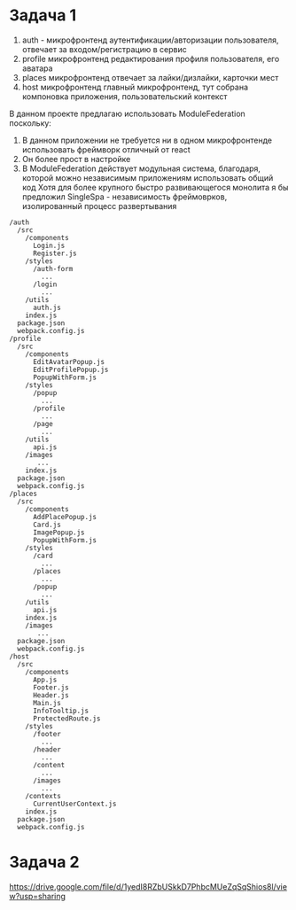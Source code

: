 # Задача 1
1. auth - микрофронтенд аутентификации/авторизации пользователя, отвечает за входом/регистрацию в сервис
2. profile микрофронтенд редактирования профиля пользователя, его аватара
3. places микрофронтенд отвечает за лайки/дизлайки, карточки мест
4. host микрофронтенд главный микрофронтенд, тут собрана компоновка приложения, пользовательский контекст

В данном проекте предлагаю использовать ModuleFederation поскольку:
1. В данном приложении не требуется ни в одном микрофронтенде использовать фреймворк отличный от react
2. Он более прост в настройке
3. В ModuleFederation действует модульная система, благодаря, которой можно независимым приложениям использовать общий код
Хотя для более крупного быстро развивающегося монолита я бы предложил SingleSpa - независимость фреймоврков, изолированный процесс развертывания
```
/auth
  /src
    /components
      Login.js           
      Register.js    
    /styles
      /auth-form
        ...
      /login 
        ...
    /utils
      auth.js                
    index.js     
  package.json      
  webpack.config.js
/profile
  /src
    /components
      EditAvatarPopup.js           
      EditProfilePopup.js   
      PopupWithForm.js    
    /styles
      /popup
        ...
      /profile
        ...  
      /page
        ...        
    /utils
      api.js
    /images
       ...                    
    index.js     
  package.json      
  webpack.config.js
/places
  /src
    /components
      AddPlacePopup.js           
      Card.js   
      ImagePopup.js    
      PopupWithForm.js
    /styles
      /card
        ...
      /places
        ...  
      /popup
        ...       
    /utils
      api.js                 
    index.js   
    /images
       ...  
  package.json      
  webpack.config.js  
/host
  /src
    /components
      App.js           
      Footer.js   
      Header.js  
      Main.js
      InfoTooltip.js
      ProtectedRoute.js  
    /styles
      /footer
        ...
      /header
        ... 
      /content
        ...  
      /images
        ...  
    /contexts
      CurrentUserContext.js                    
    index.js     
  package.json      
  webpack.config.js   
```
# Задача 2
https://drive.google.com/file/d/1yedI8RZbUSkkD7PhbcMUeZqSqShios8l/view?usp=sharing
